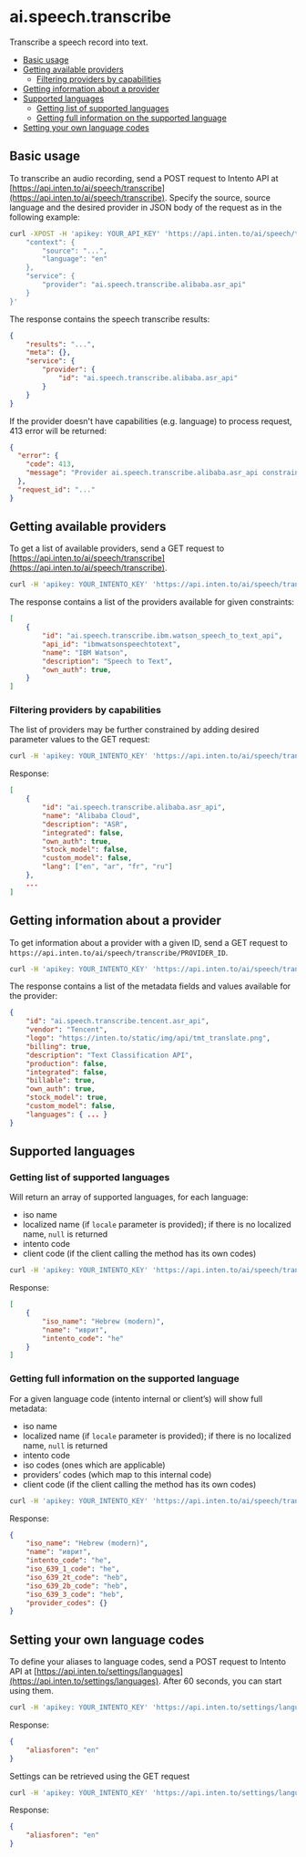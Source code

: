 # ai.speech.transcribe

Transcribe a speech record into text.

<!-- TOC depthFrom:2 -->

- [Basic usage](#basic-usage)
- [Getting available providers](#getting-available-providers)
    - [Filtering providers by capabilities](#filtering-providers-by-capabilities)
- [Getting information about a provider](#getting-information-about-a-provider)
- [Supported languages](#supported-languages)
    - [Getting list of supported languages](#getting-list-of-supported-languages)
    - [Getting full information on the supported language](#getting-full-information-on-the-supported-language)
- [Setting your own language codes](#setting-your-own-language-codes)

<!-- /TOC -->

## Basic usage

To transcribe an audio recording, send a POST request to Intento API at [https://api.inten.to/ai/speech/transcribe](https://api.inten.to/ai/speech/transcribe). Specify the source, source language and the desired provider in JSON body of the request as in the following example:

```sh
curl -XPOST -H 'apikey: YOUR_API_KEY' 'https://api.inten.to/ai/speech/transcribe' -d '{
    "context": {
        "source": "...",
        "language": "en"
    },
    "service": {
        "provider": "ai.speech.transcribe.alibaba.asr_api"
    }
}'
```

The response contains the speech transcribe results:

```json
{
    "results": "...",
    "meta": {},
    "service": {
        "provider": {
            "id": "ai.speech.transcribe.alibaba.asr_api"
        }
    }
}
```

If the provider doesn't have capabilities (e.g. language) to process request, 413 error will be returned:

```json
{
  "error": {
    "code": 413,
    "message": "Provider ai.speech.transcribe.alibaba.asr_api constraint(s) violated."
  },
  "request_id": "..."
}
```

## Getting available providers

To get a list of available providers, send a GET request to [https://api.inten.to/ai/speech/transcribe](https://api.inten.to/ai/speech/transcribe).

```sh
curl -H 'apikey: YOUR_INTENTO_KEY' 'https://api.inten.to/ai/speech/transcribe'
```

The response contains a list of the providers available for given constraints:

```json
[
    {
        "id": "ai.speech.transcribe.ibm.watson_speech_to_text_api",
        "api_id": "ibmwatsonspeechtotext",
        "name": "IBM Watson",
        "description": "Speech to Text",
        "own_auth": true,
    }
]
```

### Filtering providers by capabilities

The list of providers may be further constrained by adding desired parameter values to the GET request:

```sh
curl -H 'apikey: YOUR_INTENTO_KEY' 'https://api.inten.to/ai/speech/transcribe?language=ru'
```

Response:

```json
[
    {
        "id": "ai.speech.transcribe.alibaba.asr_api",
        "name": "Alibaba Cloud",
        "description": "ASR",
        "integrated": false,
        "own_auth": true,
        "stock_model": false,
        "custom_model": false,
        "lang": ["en", "ar", "fr", "ru"]
    },
    ...
]
```

## Getting information about a provider

To get information about a provider with a given ID, send a GET request to `https://api.inten.to/ai/speech/transcribe/PROVIDER_ID`.

```sh
curl -H 'apikey: YOUR_INTENTO_KEY' 'https://api.inten.to/ai/speech/transcribe/ai.speech.transcribe.tencent.asr_api'
```

The response contains a list of the metadata fields and values available for the provider:

```json
{
    "id": "ai.speech.transcribe.tencent.asr_api",
    "vendor": "Tencent",
    "logo": "https://inten.to/static/img/api/tmt_translate.png",
    "billing": true,
    "description": "Text Classification API",
    "production": false,
    "integrated": false,
    "billable": true,
    "own_auth": true,
    "stock_model": true,
    "custom_model": false,
    "languages": { ... }
}
```

## Supported languages

### Getting list of supported languages

Will return an array of supported languages, for each language:

- iso name
- localized name (if `locale` parameter is provided); if there is no localized name, `null` is returned
- intento code
- client code (if the client calling the method has its own codes)

```sh
curl -H 'apikey: YOUR_INTENTO_KEY' 'https://api.inten.to/ai/speech/transcribe/languages?locale=ru'
```

Response:

```json
[
    {
        "iso_name": "Hebrew (modern)",
        "name": "иврит",
        "intento_code": "he"
    }
]
```

### Getting full information on the supported language

For a given language code (intento internal or client’s) will show full metadata:

- iso name
- localized name (if `locale` parameter is provided); if there is no localized name, `null` is returned
- intento code
- iso codes (ones which are applicable)
- providers’ codes (which map to this internal code)
- client code (if the client calling the method has its own codes)

```sh
curl -H 'apikey: YOUR_INTENTO_KEY' 'https://api.inten.to/ai/speech/transcribe/languages/he?locale=ru'
```

Response:

```json
{
    "iso_name": "Hebrew (modern)",
    "name": "иврит",
    "intento_code": "he",
    "iso_639_1_code": "he",
    "iso_639_2t_code": "heb",
    "iso_639_2b_code": "heb",
    "iso_639_3_code": "heb",
    "provider_codes": {}
}
```

## Setting your own language codes

To define your aliases to language codes, send a POST request to Intento API at [https://api.inten.to/settings/languages](https://api.inten.to/settings/languages). After 60 seconds, you can start using them.

```sh
curl -H 'apikey: YOUR_INTENTO_KEY' 'https://api.inten.to/settings/languages' --data '{"aliasforen":"en"}'
```

Response:

```json
{
    "aliasforen": "en"
}
```

Settings can be retrieved using the GET request

```sh
curl -H 'apikey: YOUR_INTENTO_KEY' 'https://api.inten.to/settings/languages'
```

Response:

```json
{
    "aliasforen": "en"
}
```

